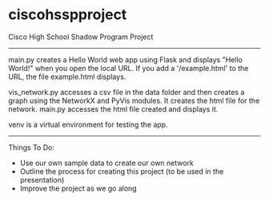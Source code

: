 # ciscohsspproject

Cisco High School Shadow Program Project

----------------------------------------

main.py creates a Hello World web app using Flask and displays "Hello World!" when you open the local URL. If you add a '/example.html' to the URL, the file example.html displays.

vis_network.py accesses a csv file in the data folder and then creates a graph using the NetworkX and PyVis modules. It creates the html file for the network. main.py accesses the html file created and displays it.

venv is a virtual environment for testing the app.

----------------------------------------

Things To Do:
- Use our own sample data to create our own network
- Outline the process for creating this project (to be used in the presentation)
- Improve the project as we go along
